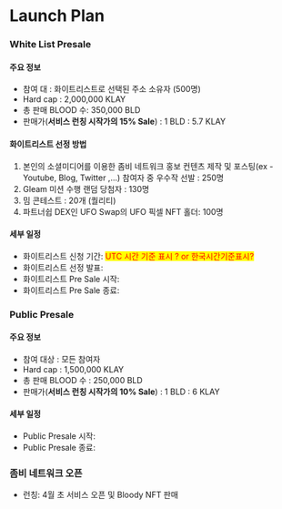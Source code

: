 # Launch Plan

### White List Presale

#### 주요  정보&#x20;

* 참여 대  : 화이트리스트로 선택된 주소 소유자 (500명)
* Hard cap : 2,000,000 KLAY
* 총 판매 BLOOD 수:  350,000 BLD
* 판매가(**서비스 런칭 시작가의 15% Sale**) : 1 BLD : 5.7 KLAY

#### 화이트리스트 선정 방법    &#x20;

1. 본인의 소셜미디어를 이용한 좀비 네트워크 홍보 컨텐츠 제작 및 포스팅(ex - Youtube, Blog, Twitter ,...) 참여자 중 우수작 선발 : 250명
2. Gleam 미션 수행 랜덤 당첨자 : 130명
3. 밈 콘테스트 :  20개 (퀄리티)
4. 파트너쉽 DEX인 UFO Swap의 UFO 픽셀 NFT 홀더:  100명

#### 세부  일정

* 화이트리스트 신청 기간: <mark style="color:red;">UTC 시간 기준 표시 ? or 한국시간기준표시?</mark> &#x20;
* 화이트리스트 선정 발표:
* 화이트리스트  Pre Sale 시작:&#x20;
* 화이트리스트 Pre Sale 종료:&#x20;

### Public Presale&#x20;

#### 주요 정보

* 참여 대상  : 모든 참여자
* Hard cap : 1,500,000 KLAY
* 총 판매 BLOOD 수 :  250,000 BLD
* 판매가(**서비스 런칭 시작가의 10% Sale**) : 1 BLD : 6 KLAY&#x20;

#### 세부 일정

* Public Presale 시작:
* Public Presale 종료:

### 좀비 네트워크 오픈

* 런칭:  4월 초 서비스 오픈 및 Bloody NFT 판매&#x20;

